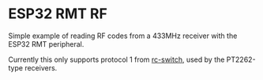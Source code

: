 # ESP32 RMT RF

Simple example of reading RF codes from a 433MHz receiver with the ESP32 RMT peripheral.

Currently this only supports protocol 1 from [rc-switch](https://github.com/sui77/rc-switch),
used by the PT2262-type receivers.
